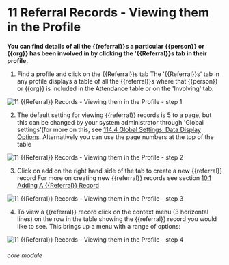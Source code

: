 # 11 Referral Records - Viewing them in the Profile

**You can find details of all the {{referral}}s a particular {{person}} or {{org}} has been involved in by clicking the &#039;{{Referral}}s tab in their profile.**

1. Find a profile and click on the {{Referral}}s tab
The &#039;{{Referral}}s&#039; tab in any profile displays a table of all the {{referral}}s where that {{person}} or {{org}} is included in the Attendance table or on the &#039;Involving&#039; tab.

![11 {{Referral}} Records - Viewing them in the Profile - step 1](11_Referral_Records_-_Viewing_them_in_the_Profile_im_1.png)

2. The default setting for viewing {{referral}} records is 5 to a page, but this can be changed by your system administrator through &#039;Global settings&#039;(for more on this, see [114.4 Global Settings: Data Display Options](/help/index/p/114.4). Alternatively you can use the page numbers at the top of the table

![11 {{Referral}} Records - Viewing them in the Profile - step 2](11_Referral_Records_-_Viewing_them_in_the_Profile_im_2.png)

3. Click on add on the right hand side of the tab to create a new {{referral}} record
For more on creating new {{referral}} records see section [10.1 Adding A {{Referral}} Record](/help/index/p/10.1)

![11 {{Referral}} Records - Viewing them in the Profile - step 3](11_Referral_Records_-_Viewing_them_in_the_Profile_im_3.png)

4. To view a {{referral}} record click on the context menu (3 horizontal lines) on the row in the table showing the {{referral}} record you would like to see. This brings up a menu with a range of options:

![11 {{Referral}} Records - Viewing them in the Profile - step 4](11_Referral_Records_-_Viewing_them_in_the_Profile_im_4.png)


###### core module
